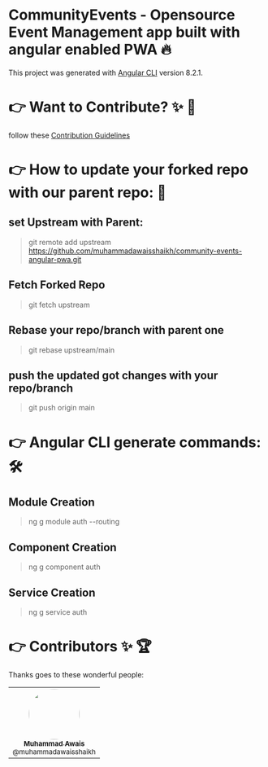 # CommunityEvents - Opensource Event Management app built with angular enabled PWA 🔥

This project was generated with [Angular CLI](https://github.com/angular/angular-cli) version 8.2.1.

# 👉 Want to Contribute? ✨ 🔋
follow these [Contribution Guidelines](https://github.com/thrashtechinfo/chatify/blob/main/Contributing.md)

# 👉 How to update your forked repo with our parent repo: 🔗

## set Upstream with Parent:
> git remote add upstream https://github.com/muhammadawaisshaikh/community-events-angular-pwa.git

## Fetch Forked Repo
> git fetch upstream 

## Rebase your repo/branch with parent one
> git rebase upstream/main

## push the updated got changes with your repo/branch
> git push origin main

# 👉 Angular CLI generate commands: 🛠

## Module Creation
> ng g module auth --routing

## Component Creation
> ng g component auth

## Service Creation
> ng g service auth

# 👉 Contributors ✨ 🏆

Thanks goes to these wonderful people:

<table>
  <tbody>
    <tr>
      <td align="center">
        <a href="https://github.com/muhammadawaisshaikh" rel="nofollow">
          <img src="https://avatars2.githubusercontent.com/u/24633059?s=460&u=19555ad8fcd6f89b231927b19650d05193d257e0&v=4" width="100px;" alt="" style="max-width:100%; border-radius: 50%;"><br>
          <sub><b>Muhammad Awais</b></sub><br>
          <sub>@muhammadawaisshaikh</sub>
        </a>
      </td>
    </tr>
  </tbody>
</table>